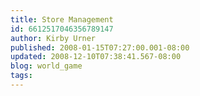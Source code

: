 ```yaml
---
title: Store Management
id: 6612517046356789147
author: Kirby Urner
published: 2008-01-15T07:27:00.001-08:00
updated: 2008-12-10T07:38:41.567-08:00
blog: world_game
tags: 
---
```


